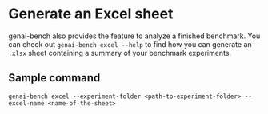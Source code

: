 # Generate an Excel sheet

genai-bench also provides the feature to analyze a finished benchmark. You can check out `genai-bench excel --help` to find how you can generate an `.xlsx` sheet containing a summary of your benchmark experiments.

## Sample command

```shell
genai-bench excel --experiment-folder <path-to-experiment-folder> --excel-name <name-of-the-sheet>
```
